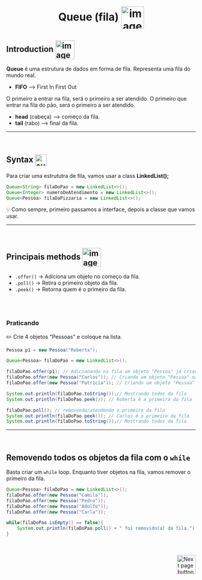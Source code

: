 <h1 align="center">
    Queue (fila)
    <img src="https://cdn-icons-png.flaticon.com/512/5978/5978598.png" alt="image icon" width="60px" align="center">
</h1>

## Introduction <img src="https://cdn-icons-png.flaticon.com/512/1436/1436664.png" alt="imagem" width="50px" align="center">

**Queue** é uma estrutura de dados em forma de fila. Representa uma fila do mundo real.

- **FIFO** --> First In First Out

O primeiro a entrar na fila, será o primeiro a ser atendido. O primeiro que entrar na fila do pão, será o primeiro a ser atendido.

- **head** (cabeça) --> começo da fila.
- **tail** (rabo) --> final da fila.


<hr>
<br>

## Syntax <img src="https://cdn-icons-png.flaticon.com/512/1442/1442581.png" alt="curly braces icon" width="30px" align="center">
Para criar uma estrututra de fila, vamos usar a class **LinkedList();**

```java
Queue<String> filaDoPao = new LinkedList<>();
Queue<Integer> numeroDeAtendimento = new LinkedList<>();
Queue<Pessoa> filaDaPizzaria = new LinkedList<>();
```

:bulb: Como sempre, primeiro passamos a interface, depois a classe que vamos usar.

<hr>
<br>

## Principais methods <img src="https://cdn-icons-png.flaticon.com/512/1774/1774106.png" alt="imagem" width="50px" align="center">

- `.offer()` -> Adiciona um objeto no começo da fila.
- `.poll()` -> Retira o primeiro objeto da fila.
- `.peek()` -> Retorna quem é o primeiro da fila.


<br>
<br>

### Praticando

:pencil2: Crie 4 objetos "Pessoas" e coloque na lista.

```java
Pessoa p1 = new Pessoa("Roberta");

Queue<Pessoa> filaDoPao = new LinkedList<>();

filaDoPao.offer(p1); // Adicionando na fila um objeto "Pessoa" já criado.
filaDoPao.offer(new Pessoa("Carlos")); // Criando um objeto "Pessoa" na hora de adicionar na fila.
filaDoPao.offer(new Pessoa("Patrícia")); // Criando um objeto "Pessoa" na hora de adicionar na fila.

System.out.println(filaDoPao.toString());// Mostrando todos da fila
System.out.println(filaDoPao.peek()); // Roberta é a primeira da fila

filaDoPao.poll(); // removendo/atendendo o primeiro da fila
System.out.println(filaDoPao.peek()); // Carlos é o primeiro da fila
System.out.println(filaDoPao.toString());// Mostrando todos da fila
```

<hr>
<br>

## Removendo todos os objetos da fila com o `while`
Basta criar um `while` loop. Enquanto tiver objetos na fila, vamos remover o primeiro da fila.
```java
Queue<Pessoa> filaDoPao = new LinkedList<>();
filaDoPao.offer(new Pessoa("Camila"));
filaDoPao.offer(new Pessoa("Pedro"));
filaDoPao.offer(new Pessoa("Adolfo"));
filaDoPao.offer(new Pessoa("Carla"));

while(filaDoPao.isEmpty() == false){
    System.out.println(filaDoPao.poll() + " foi removido(a) da fila.");
}
```

<br>
<br>

<!-- Next Page Button -->
<a href="https://github.com/lGabrielDev/02.java/blob/main/Estudo/25.estrutura_de_dados/5.queue/2.priority_queue/priority_queue.md">
    <img src="https://cdn-icons-png.flaticon.com/512/8175/8175884.png" alt="Next page button" width="50px" align="right">
</a>